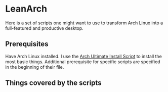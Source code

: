 LeanArch
========
Here is a set of scripts one might want to use to transform Arch Linux into a full-featured and productive desktop.

## Prerequisites
Have Arch Linux installed. I use the [Arch Ultimate Install Script](https://github.com/helmuthdu/aui) to install the most basic things.
Additional prerequisite for specific scripts are specified in the beginning of their file.


## Things covered by the scripts
